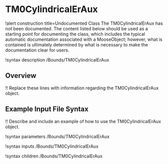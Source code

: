# TM0CylindricalErAux

!alert construction title=Undocumented Class
The TM0CylindricalErAux has not been documented. The content listed below should be used as a starting point for
documenting the class, which includes the typical automatic documentation associated with a
MooseObject; however, what is contained is ultimately determined by what is necessary to make the
documentation clear for users.

!syntax description /Bounds/TM0CylindricalErAux

## Overview

!! Replace these lines with information regarding the TM0CylindricalErAux object.

## Example Input File Syntax

!! Describe and include an example of how to use the TM0CylindricalErAux object.

!syntax parameters /Bounds/TM0CylindricalErAux

!syntax inputs /Bounds/TM0CylindricalErAux

!syntax children /Bounds/TM0CylindricalErAux
